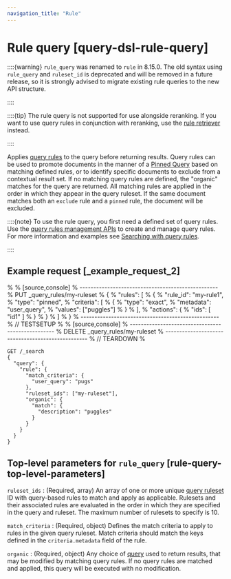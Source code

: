 ```yaml
---
navigation_title: "Rule"
---
```


# Rule query [query-dsl-rule-query]


::::{warning} 
`rule_query` was renamed to `rule` in 8.15.0. The old syntax using `rule_query` and `ruleset_id` is deprecated and will be removed in a future release, so it is strongly advised to migrate existing rule queries to the new API structure.

::::


::::{tip} 
The rule query is not supported for use alongside reranking. If you want to use query rules in conjunction with reranking, use the [rule retriever](retriever.md#rule-retriever) instead.

::::


Applies [query rules](query-rules-apis.md) to the query before returning results. Query rules can be used to promote documents in the manner of a [Pinned Query](query-dsl-pinned-query.md) based on matching defined rules, or to identify specific documents to exclude from a contextual result set. If no matching query rules are defined, the "organic" matches for the query are returned. All matching rules are applied in the order in which they appear in the query ruleset. If the same document matches both an `exclude` rule and a `pinned` rule, the document will be excluded.

::::{note} 
To use the rule query, you first need a defined set of query rules. Use the [query rules management APIs](query-rules-apis.md) to create and manage query rules. For more information and examples see [Searching with query rules](search-using-query-rules.md).

::::


## Example request [_example_request_2]

% 
% [source,console]
% --------------------------------------------------
% PUT _query_rules/my-ruleset
% {
%   "rules": [
%     {
%       "rule_id": "my-rule1",
%       "type": "pinned",
%       "criteria": [
%         {
%           "type": "exact",
%           "metadata": "user_query",
%           "values": ["puggles"]
%         }
%       ],
%       "actions": {
%         "ids": [ "id1" ]
%       }
%     }
%   ]
% }
% --------------------------------------------------
% // TESTSETUP
% 
% [source,console]
% --------------------------------------------------
% DELETE _query_rules/my-ruleset
% --------------------------------------------------
% // TEARDOWN
% 

```console
GET /_search
{
  "query": {
    "rule": {
      "match_criteria": {
        "user_query": "pugs"
      },
      "ruleset_ids": ["my-ruleset"],
      "organic": {
        "match": {
          "description": "puggles"
        }
      }
    }
  }
}
```


## Top-level parameters for `rule_query` [rule-query-top-level-parameters]

`ruleset_ids`
:   (Required, array) An array of one or more unique [query ruleset](query-rules-apis.md) ID with query-based rules to match and apply as applicable. Rulesets and their associated rules are evaluated in the order in which they are specified in the query and ruleset. The maximum number of rulesets to specify is 10.

`match_criteria`
:   (Required, object) Defines the match criteria to apply to rules in the given query ruleset. Match criteria should match the keys defined in the `criteria.metadata` field of the rule.

`organic`
:   (Required, object) Any choice of [query](query-dsl.md) used to return results, that may be modified by matching query rules. If no query rules are matched and applied, this query will be executed with no modification.



